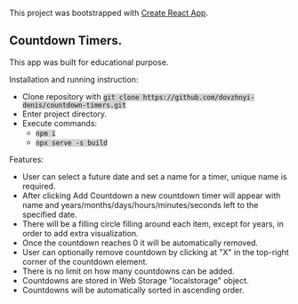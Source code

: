 This project was bootstrapped with [Create React App](https://github.com/facebook/create-react-app).

<h2><bold>Countdown Timers.</bold></h2>
This app was built for educational purpose.

Installation and running instruction:
<ul>
  <li>Clone repository with <code style="background:lightgrey">git clone https://github.com/dovzhnyi-denis/countdown-timers.git</code></li>
  <li>Enter project directory.</li>
  <li>Execute commands:
    <ul>  
      <li><code style="background:lightgrey">npm i</code></li>
      <li><code style="background:lightgrey">npx serve -s build</code></li>
  </ul>
</ul>

Features:
<ul>
  <li>User can select a future date and set a name for a timer, unique name is required.</li>
  <li>After clicking Add Countdown a new countdown timer will appear with name and years/months/days/hours/minutes/seconds left to the specified date.</li>
  <li>There will be a filling circle filling around each item, except for years, in order to add extra visualization.</li>
  <li>Once the countdown reaches 0 it will be automatically removed.</li>
  <li>User can optionally remove countdown by clicking at "X" in the top-right corner of the countdown element.</li>
  <li>There is no limit on how many countdowns can be added.</li>
  <li>Countdowns are stored in Web Storage "localstorage" object.</li>
  <li>Countdowns will be automatically sorted in ascending order.</li>
</ul>
